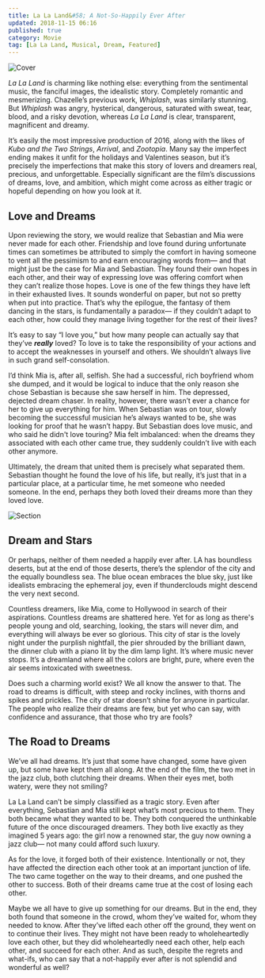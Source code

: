 ```yaml
---
title: La La Land&#58; A Not-So-Happily Ever After
updated: 2018-11-15 06:16
published: true
category: Movie
tag: [La La Land, Musical, Dream, Featured]
---
```


![Cover](https://static1.squarespace.com/static/5b39c0cb7c93273d7754f5cd/t/5bf5acdd40ec9aae58b7114b/1542827266094/636232031131489384-LLL-D37-06158.jpg?format=1500w)

_La La Land_ is charming like nothing else: everything from the sentimental music, the fanciful images, the idealistic story. Completely romantic and mesmerizing. Chazelle’s previous work, _Whiplash_, was similarly stunning. But _Whiplash_ was angry, hysterical, dangerous, saturated with sweat, tear, blood, and a risky devotion, whereas _La La Land_ is clear, transparent, magnificent and dreamy.

It’s easily the most impressive production of 2016, along with the likes of _Kubo and the Two Strings_, _Arrival_, and _Zootopia_. Many say the imperfect ending makes it unfit for the holidays and Valentines season, but it’s precisely the imperfections that make this story of lovers and dreamers real, precious, and unforgettable. Especially significant are the film’s discussions of dreams, love, and ambition, which might come across as either tragic or hopeful depending on how you look at it.

<div class="divider"></div>

## Love and Dreams

Upon reviewing the story, we would realize that Sebastian and Mia were never made for each other. Friendship and love found during unfortunate times can sometimes be attributed to simply the comfort in having someone to vent all the pessimism to and earn encouraging words from— and that might just be the case for Mia and Sebastian. They found their own hopes in each other, and their way of expressing love was offering comfort when they can’t realize those hopes. Love is one of the few things they have left in their exhausted lives. It sounds wonderful on paper, but not so pretty when put into practice. That’s why the epilogue, the fantasy of them dancing in the stars, is fundamentally a paradox— if they couldn’t adapt to each other, how could they manage living together for the rest of their lives?

It’s easy to say “I love you,” but how many people can actually say that they’ve **_really_** loved? To love is to take the responsibility of your actions and to accept the weaknesses in yourself and others. We shouldn’t always live in such grand self-consolation.

I’d think Mia is, after all, selfish. She had a successful, rich boyfriend whom she dumped, and it would be logical to induce that the only reason she chose Sebastian is because she saw herself in him. The depressed, dejected dream chaser. In reality, however, there wasn’t ever a chance for her to give up everything for him. When Sebastian was on tour, slowly becoming the successful musician he’s always wanted to be, she was looking for proof that he wasn’t happy. But Sebastian does love music, and who said he didn't love touring? Mia felt imbalanced: when the dreams they associated with each other came true, they suddenly couldn’t live with each other anymore.

Ultimately, the dream that united them is precisely what separated them. Sebastian thought he found the love of his life, but really, it’s just that in a particular place, at a particular time, he met someone who needed someone. In the end, perhaps they both loved their dreams more than they loved love.

![Section](https://static1.squarespace.com/static/5b39c0cb7c93273d7754f5cd/t/5bf5ad7a0ebbe86aa0f978ea/1542827397649/la-la-land_f64e_2880x1800.jpg?format=1500w)

<div class="divider"></div>

## Dream and Stars

Or perhaps, neither of them needed a happily ever after. LA has boundless deserts, but at the end of those deserts, there’s the splendor of the city and the equally boundless sea. The blue ocean embraces the blue sky, just like idealists embracing the ephemeral joy, even if thunderclouds might descend the very next second.

Countless dreamers, like Mia, come to Hollywood in search of their aspirations. Countless dreams are shattered here. Yet for as long as there's people young and old, searching, looking,  the stars will never dim, and everything will always be ever so glorious. This city of star is the lovely night under the purplish nightfall, the pier shrouded by the brilliant dawn, the dinner club with a piano lit by the dim lamp light. It’s where music never stops. It’s a dreamland where all the colors are bright, pure, where even the air seems intoxicated with sweetness.

Does such a charming world exist? We all know the answer to that. The road to dreams is difficult, with steep and rocky inclines, with thorns and spikes and prickles. The city of star doesn’t shine for anyone in particular. The people who realize their dreams are few, but yet who can say, with confidence and assurance, that those who try are fools?

<div class="divider"></div>

## The Road to Dreams

We’ve all had dreams. It’s just that some have changed, some have given up, but some have kept them all along. At the end of the film, the two met in the jazz club, both clutching their dreams. When their eyes met, both watery, were they not smiling?

La La Land can’t be simply classified as a tragic story. Even after everything, Sebastian and Mia still kept what’s most precious to them. They both became what they wanted to be. They both conquered the unthinkable future of the once discouraged dreamers. They both live exactly as they imagined 5 years ago: the girl now a renowned star, the guy now owning a jazz club— not many could afford such luxury.

As for the love, it forged both of their existence. Intentionally or not, they have affected the direction each other took at an important junction of life. The two came together on the way to their dreams, and one pushed the other to success. Both of their dreams came true at the cost of losing each other.

Maybe we all have to give up something for our dreams. But in the end, they both found that someone in the crowd, whom they’ve waited for, whom they needed to know. After they’ve lifted each other off the ground, they went on to continue their lives. They might not have been ready to wholeheartedly love each other, but they did wholeheartedly need each other, help each other, and succeed for each other. And as such, despite the regrets and what-ifs, who can say that a not-happily ever after is not splendid and wonderful as well? 
